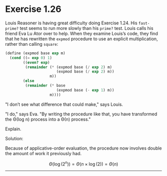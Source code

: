 # Exercise 1.26

Louis Reasoner is having great difficulty doing Exercise 1.24. His `fast-prime?` test seems to run more slowly than his `prime?` test. Louis calls his friend Eva Lu Ator over to help. When they examine Louis’s code, they find that he has rewritten the `expmod` procedure to use an explicit multiplication, rather than calling `square`:

```scheme
(define (expmod base exp m)
  (cond ((= exp 0) 1)
        ((even? exp)
         (remainder (* (expmod base (/ exp 2) m)
                       (expmod base (/ exp 2) m))
                    m))
        (else
         (remainder (* base
                       (expmod base (- exp 1) m))
                    m))))
```

"I don’t see what difference that could make," says Louis.

"I do," says Eva. "By writing the procedure like that, you have transformed the Θ(log n) process into a Θ(n) process."

Explain.

Solution:

Because of applicative-order evaluation, the procedure now involves double the amount of work it previously had.

$$\Theta(\log(2^n)) = \Theta(n\times\log(2)) = \Theta(n)$$

---